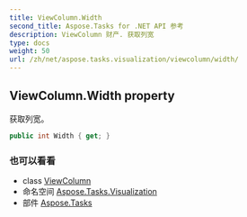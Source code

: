 ```yaml
---
title: ViewColumn.Width
second_title: Aspose.Tasks for .NET API 参考
description: ViewColumn 财产. 获取列宽
type: docs
weight: 50
url: /zh/net/aspose.tasks.visualization/viewcolumn/width/
---
```

## ViewColumn.Width property

获取列宽。

```csharp
public int Width { get; }
```

### 也可以看看

* class [ViewColumn](../)
* 命名空间 [Aspose.Tasks.Visualization](../../viewcolumn/)
* 部件 [Aspose.Tasks](../../../)


